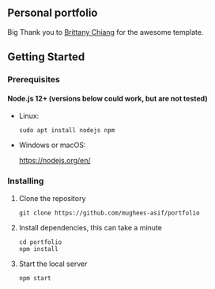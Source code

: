 ## Personal portfolio

Big Thank you to [Brittany Chiang](https://github.com/bchiang7/v4) for the awesome template.</p>

## Getting Started

### Prerequisites

#### Node.js 12+ (versions below could work, but are not tested)

* Linux:

   ```
   sudo apt install nodejs npm
   ```

* Windows or macOS:

   https://nodejs.org/en/

### Installing

1. Clone the repository

   ```
   git clone https://github.com/mughees-asif/portfolio
   ```
2. Install dependencies, this can take a minute

   ```
   cd portfolio
   npm install
   ```
3. Start the local server

   ```
   npm start
   ```


